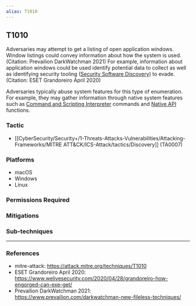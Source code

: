 ```yaml
---
alias: T1010
---
```


## T1010

Adversaries may attempt to get a listing of open application windows. Window listings could convey information about how the system is used.(Citation: Prevailion DarkWatchman 2021) For example, information about application windows could be used identify potential data to collect as well as identifying security tooling ([Security Software Discovery](https://attack.mitre.org/techniques/T1518/001)) to evade.(Citation: ESET Grandoreiro April 2020)

Adversaries typically abuse system features for this type of enumeration. For example, they may gather information through native system features such as [Command and Scripting Interpreter](https://attack.mitre.org/techniques/T1059) commands and [Native API](https://attack.mitre.org/techniques/T1106) functions.


### Tactic
- [[CyberSecurity/Security+/1-Threats-Attacks-Vulnerabilities/Attacking-Frameworks/MITRE ATT&CK/ICS-Attack/tactics/Discovery]] (TA0007)

### Platforms
- macOS
- Windows
- Linux

### Permissions Required

### Mitigations

### Sub-techniques


---
### References

- mitre-attack: https://attack.mitre.org/techniques/T1010
- ESET Grandoreiro April 2020: https://www.welivesecurity.com/2020/04/28/grandoreiro-how-engorged-can-exe-get/
- Prevailion DarkWatchman 2021: https://www.prevailion.com/darkwatchman-new-fileless-techniques/

